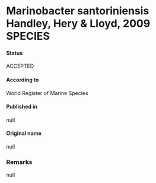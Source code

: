 # Marinobacter santoriniensis Handley, Hery & Lloyd, 2009 SPECIES

#### Status
ACCEPTED

#### According to
World Register of Marine Species

#### Published in
null

#### Original name
null

### Remarks
null